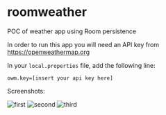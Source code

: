 # roomweather
POC of weather app using Room persistence

In order to run this app you will need an API key from https://openweathermap.org

In your `local.properties` file, add the following line:

`owm.key=[insert your api key here]`

Screenshots:

![first](https://i.imgur.com/P1Tq2dI.png)
![second](https://i.imgur.com/yt1fIam.png)
![third](https://i.imgur.com/c4snqEv.png)
